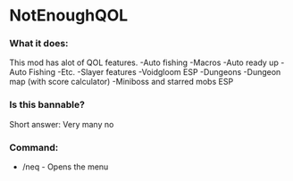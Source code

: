 # NotEnoughQOL
### What it does:
This mod has alot of QOL features.
-Auto fishing
-Macros
 -Auto ready up
 -Auto Fishing
 -Etc.
-Slayer features
 -Voidgloom ESP
-Dungeons
 -Dungeon map (with score calculator)
 -Miniboss and starred mobs ESP

### Is this bannable?
Short answer: Very many no

### Command:
 - /neq - Opens the menu
